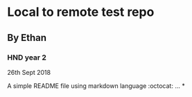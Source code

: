 # Local to remote test repo

## By Ethan

### HND year 2
26th Sept 2018 

A simple README file using markdown language :octocat: ...
*
